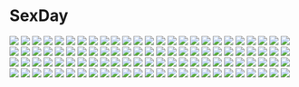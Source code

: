 # SexDay
![](https://konachan.com/image/154432df4ba2ea4822b6457b4f623982/Konachan.com%20-%20208659%20all_male%20ba_kuro%20barefoot%20blonde_hair%20josou_sanmyaku%20koyashiki_yura%20male%20trap.jpg)
![](https://konachan.com/image/c69df09960247a9164b2190446f8df92/Konachan.com%20-%20241896%202girls%20anthropomorphism%20blue_eyes%20blush%20bow%20breasts%20garter%20gray_hair%20jpeg_artifacts%20navel%20panties%20petals%20short_hair%20twintails%20underwear%20yuzu-aki.jpg)
![](https://konachan.com/image/b92e5989d8614c1c40ea5b2f0cab65ac/Konachan.com%20-%20194003%202girls%20blonde_hair%20japanese_clothes%20kimono%20soul_calibur%20tagme.jpg)
![](https://konachan.com/jpeg/399b622ec5be062e6d4614331a338d50/Konachan.com%20-%20216007%20animal_ears%20aqua_eyes%20bell%20blonde_hair%20bra%20breasts%20catgirl%20choker%20cleavage%20long_hair%20original%20panties%20sorai_shinya%20tail%20underwear%20white%20wristwear.jpg)
![](https://konachan.com/jpeg/569aa58361ab4f1e17dd5602b3aa5de8/Konachan.com%20-%20264754%20anus%20bondage%20boots%20censored%20darling_in_the_franxx%20headband%20horns%20long_hair%20pink_hair%20pussy%20shukurimu%20spread_legs%20uniform%20zero_two.jpg)
![](https://konachan.com/image/4dbb116dba7caf33d5ea32393ee96bd4/Konachan.com%20-%20280817%20black_hair%20cherry_blossoms%20flowers%20green_eyes%20japanese_clothes%20kimono%20long_hair%20sirokurodai.jpg)
![](https://konachan.com/image/d5d95ed235e6116c95a1e61a39dcb394/Konachan.com%20-%2026178%20aqua_hair%20choker%20dizzy%20guilty_gear%20long_hair%20necro_%28guilty_gear%29%20red_eyes%20ribbons%20skull%20thighhighs%20twintails%20underboob%20undine_%28guilty_gear%29%20wings.jpg)
![](https://konachan.com/image/35aef007727e2ca1f2e00ab34170edbf/Konachan.com%20-%20264720%202girls%20aqua_eyes%20blush%20cameltoe%20camera%20dress%20garter_belt%20long_hair%20new_game%21%20panties%20pantyhose%20phone%20short_hair%20skirt%20tooyama_rin%20underwear%20yagami_kou.jpg)
![](https://konachan.com/image/60647c9a228a0e087c36987623a69bca/Konachan.com%20-%2091604%20bicolored_eyes%20close%20katanagatari%20togame.jpg)
![](https://konachan.com/jpeg/a93a7919bb9a58bf29ebd619c53c697c/Konachan.com%20-%20169133%202girls%20akemi_homura%20black_hair%20bow%20gloves%20headband%20kneehighs%20long_hair%20pantyhose%20pink_hair%20purple_eyes%20red_eyes%20short_hair%20skirt%20twintails.jpg)
![](https://konachan.com/image/8e7761df467c922aa5bd7df2d52ddae2/Konachan.com%20-%20151650%20ass%20green_hair%20idolmaster%20muhi11234%20nopan%20otonashi_kotori%20red_eyes%20thighhighs%20uncensored.jpg)
![](https://konachan.com/image/478ed434cbc7550810dcfdb46a3c3e5b/Konachan.com%20-%20193582%20aqua_eyes%20aqua_hair%20christmas%20dress%20hatsune_miku%20long_hair%20maru-pen%20pantyhose%20petals%20ribbons%20twintails%20vocaloid.jpg)
![](https://konachan.com/image/9dcef54a6d64911f6396d46c0e4c71c5/Konachan.com%20-%2010138%20brown_eyes%20brown_hair%20cherry_blossoms%20close%20flowers%20gagraphic%20landscape%20logo%20scenic%20school_uniform%20shirayuki_shoushirou%20watermark.jpg)
![](https://konachan.com/image/22dba38e50772b551b0bad3a14085b86/Konachan.com%20-%2073122%20akino_shin%20bicolored_eyes%20food%20galge.com%20logo%20long_hair%20nipples%20original%20panties%20purple_hair%20thighhighs%20underwear.jpg)
![](https://konachan.com/jpeg/524c41e3e2c277d444623f36c7c19bc2/Konachan.com%20-%20260891%20clouds%20grass%20landscape%20mks%20nobody%20original%20scenic%20sky%20sunset.jpg)
![](https://konachan.com/image/d63a2aa3bc80e070168aeaf7ef58ce62/Konachan.com%20-%2024802%202girls%20konohana_hikari%20nanto_yaya%20sleeping%20strawberry_panic%20tagme.jpg)
![](https://konachan.com/image/16bb65881991fad63ac2a1da2e69facf/Konachan.com%20-%20157565%20bottle_miku%20hatsune_miku%20vocaloid.jpg)
![](https://konachan.com/image/074cfb77c0b0b775b85ac97223593fbe/Konachan.com%20-%2022485%20book%20ico_%28game%29%20windmill%20yorda.jpg)
![](https://konachan.com/image/365599654bc5ed2629e9fd9d8e51d3b9/Konachan.com%20-%20173860%20aliasing%20animal%20blue_eyes%20blue_hair%20cake%20chibi%20drink%20food%20glasses%20group%20hat%20headband%20long_hair%20miko%20pantyhose%20ponytail%20skirt%20sukage%20twintails%20wink.jpg)
![](https://konachan.com/jpeg/ed004696bfbd0d31b153115ad36cf886/Konachan.com%20-%20305009%20chyoling%20close%20long_hair%20original%20pink_eyes%20pink_hair.jpg)
![](https://konachan.com/image/59fcc171fb626241b5b6bd5ff75b318a/Konachan.com%20-%2023270%20animal_ears%20brown_hair%20catgirl%20green_eyes%20kei_%28artist%29%20signed%20smoking%20tail.jpg)
![](https://konachan.com/jpeg/71643e8ad37e4d3305b55e4069269f13/Konachan.com%20-%2079428%20hatsune_miku%20miku_append%20twintails%20vocaloid.jpg)
![](https://konachan.com/image/29ac7784ddbb0f96aefb50ddf0ca1330/Konachan.com%20-%20141577%20armor%20long_hair%20panties%20pantyhose%20underwear%20windforcelan%20world_of_warcraft.jpg)
![](https://konachan.com/jpeg/2b3177eb49881061537395b3b80c4999/Konachan.com%20-%20218366%20animal%20bird%20brown_eyes%20building%20cat%20city%20cropped%20grass%20long_hair%20male%20pink_eyes%20puck%20ribbons%20skirt%20sky%20stockings%20swordsouls%20tree%20water%20white_hair.jpg)
![](https://konachan.com/image/9527c3357e5d460555a9b75dcbef1eb7/Konachan.com%20-%20156962%20dress%20headphones%20koha22%20megurine_luka%20music%20pink_hair%20takoluka%20vocaloid.jpg)
![](https://konachan.com/image/5f56de2a434c1aff12b5f09a18d96b2d/Konachan.com%20-%20154550%202girls%20futaba_aoi_%28vividred_operation%29%20isshiki_akane%20moso_%28mousou_temporary%29%20vividred_operation.jpg)
![](https://konachan.com/image/bb0c65d649e4a47a04555828538379fe/Konachan.com%20-%20103603%20crying%20doll%20emerane%20green_hair%20hakurei_reimu%20hat%20kochiya_sanae%20moriya_suwako%20phone%20remilia_scarlet%20rope%20tears%20touhou%20yasaka_kanako.jpg)
![](https://konachan.com/image/55161451bb4c9174d1ff0549bff65204/Konachan.com%20-%2028301%20alice_parade%20animal_ears%20catgirl%20elbow_gloves%20game_cg%20gloves%20kimagure_neko%20unisonshift%20wedding_attire.jpg)
![](https://konachan.com/jpeg/7b6aade1441562897fccff09ad873d60/Konachan.com%20-%20300680%20apple_pie%20brown_eyes%20gray_hair%20hisakawa_hayate%20hisakawa_nagi%20idolmaster%20idolmaster_cinderella_girls%20kanzaki_ranko%20long_hair%20necklace.jpg)
![](https://konachan.com/image/950a9c0746188d9b0e4a72de6f1fb71f/Konachan.com%20-%2070167%20all_male%20fullmetal_alchemist%20gloves%20hat%20magic%20male%20red%20roy_mustang%20short_hair%20uniform%20watermark.jpg)
![](https://konachan.com/image/5c751aa0cd95cf29df0aff0c22675ecc/Konachan.com%20-%20289450%20bow%20brown_eyes%20brown_hair%20flowers%20japanese_clothes%20long_hair%20original%20saraki%20signed%20tears.jpg)
![](https://konachan.com/jpeg/aff55e5b4c9f1e26f4023548959ea79c/Konachan.com%20-%20295496%20bikini%20black_hair%20blush%20clouds%20flowers%20houjuu_nue%20igakusei%20long_hair%20navel%20orange_eyes%20pointed_ears%20sky%20swimsuit%20thighhighs%20touhou%20wings.jpg)
![](https://konachan.com/jpeg/0ba5321fd1e5cdfc0aff7293463a34c7/Konachan.com%20-%2049990%20black%20bleach%20kubo_tite%20kuchiki_rukia%20kurosaki_ichigo%20male%20monochrome%20vector.jpg)
![](https://konachan.com/image/8586d52045ef6d734d8528b9bcf80e39/Konachan.com%20-%2039998%20figure%20photo%20tagme.jpg)
![](https://konachan.com/image/52ab8af614480f7f58ac84e86423bf12/Konachan.com%20-%2024691%20al_azif%20aqua_eyes%20demonbane%20deus_machina_demonbane%20purple_hair.jpg)
![](https://konachan.com/image/fc0229793a3a4a9bda7de7dbebfb340b/Konachan.com%20-%2057337%20gloves%20kobayakawa_miyuki%20police%20police_uniform%20taiho_shichauzo%20tsujimoto_natsumi.jpg)
![](https://konachan.com/image/7e6ef1df592d0aea6c097170b293672b/Konachan.com%20-%205525%20bathyscaphe%20nanase_kanaka%20nanase_narue%20narue_no_sekai%20swimsuit.jpg)
![](https://konachan.com/jpeg/e2c9cf90d1d06ce9ea18ee6779bd8c68/Konachan.com%20-%2043995%20espeon%20hitec%20moemon%20pokemon.jpg)
![](https://konachan.com/image/f96b0fd8fb838cb0b36c2aa7b8d49445/Konachan.com%20-%2019697%20hayase_mitsuki%20kimi_ga_nozomu_eien%20suzumiya_haruka.jpg)
![](https://konachan.com/image/aec298864613e61d9682f62bc7086da9/Konachan.com%20-%2033940%20shakugan_no_shana%20shana%20sword%20weapon.jpg)
![](https://konachan.com/jpeg/c71ca5c5d00299ea2a6fe000692b6268/Konachan.com%20-%20272199%20blush%20breasts%20game_cg%20orange_hair%20purple_eyes%20pussy%20sakura_magical_girls%20spread_legs%20spread_pussy%20uncensored%20wanaca%20winged_cloud%20wristwear.jpg)
![](https://konachan.com/jpeg/33affc3b91b75be80bba7a66209c25ae/Konachan.com%20-%20176543%20animal_ears%20bra%20catgirl%20hanekawa_tsubasa%20mizuki_makoto%20monogatari_%28series%29%20panties%20underwear%20white_hair%20yellow_eyes.jpg)
![](https://konachan.com/image/c41b1bce73e1acf95fa3018c7cdf8a4e/Konachan.com%20-%20218520%20blush%20breasts%20cross%20erotibot%20gloves%20green_eyes%20motorcycle%20navel%20necklace%20nipples%20nopan%20original%20pink_hair%20pussy%20sport%20thighhighs%20twintails%20watermark.jpg)
![](https://konachan.com/image/2a7e6f361f36e72c2df4a27ec759c841/Konachan.com%20-%20107821%20all_male%20animal%20blue_hair%20building%20cat%20city%20fish%20male%20original%20oropi%20short_hair%20train%20turtle%20water.jpg)
![](https://konachan.com/image/acacf210227cd64363b6f93da58dc4e1/Konachan.com%20-%20248597%20animal%20fish%20green_hair%20original%20purple_eyes%20school_uniform%20short_hair%20skirt%20tagme_%28artist%29.jpg)
![](https://konachan.com/image/00e0d3155b3750ec4fa07fad110b82c3/Konachan.com%20-%20112331%20megurine_luka%20vocaloid.jpg)
![](https://konachan.com/image/1678aa4846c177c3b14853535bbe1054/Konachan.com%20-%2046540%20chaos%3Bhead%20nishijou_nanami%20school_uniform%20valentine.jpg)
![](https://konachan.com/image/3f69af274272baaa49875bae5ef196c5/Konachan.com%20-%2056390%20chibi%20front_wing%20watermark.jpg)
![](https://konachan.com/image/40e66b4593190a817eebebcb05626d2e/Konachan.com%20-%2075087%20archer%20black_hair%20dark_skin%20fate_%28series%29%20long_hair%20male%20missnysha%20necklace%20sword%20thighhighs%20tohsaka_rin%20twintails%20watermark%20weapon%20white_hair.jpg)
![](https://konachan.com/image/7575959a3e29b1268b37f5b540fe3baf/Konachan.com%20-%20120610%20apron%20blonde_hair%20bow%20food%20hat%20kirisame_marisa%20long_hair%20oyadi%20skirt%20stars%20touhou%20witch%20witch_hat%20yellow_eyes.jpg)
![](https://konachan.com/jpeg/cb45334250beedb5e152683b7a79a03d/Konachan.com%20-%2029132%20breasts%20green_eyes%20iwasaki_kouji%20long_hair%20nipples%20open_shirt%20purple_software.jpg)
![](https://konachan.com/image/d077b0b6a26c3d1c0cb5e6b6ae14d00b/Konachan.com%20-%20122025%20bf._%28sogogiching%29%20green_eyes%20hagiwara_yukiho%20hoshii_miki%20idolmaster%20kikuchi_makoto%20scarf%20school_uniform.jpg)
![](https://konachan.com/image/0a9bb6bdf067dc01dd63cf85ac35d6d7/Konachan.com%20-%20110971%20all_male%20brown_eyes%20brown_hair%20clamp%20close%20male%20mokona%20snow%20syaoran%20tsubasa_reservoir_chronicle%20watermark.jpg)
![](https://konachan.com/image/c2114b6aef530fd98d8ab8530fdd3e85/Konachan.com%20-%2063503%20favorite%20game_cg%20hoshizora_no_memoria.jpg)
![](https://konachan.com/image/132e1d7ebdf5c88d87f9aba923559db7/Konachan.com%20-%20288516%20bang_dream%21%20black_hair%20bow%20brown_hair%20goth-loli%20gray_hair%20group%20hat%20hoodie%20mitake_ran%20pink_eyes%20pink_hair%20purple_eyes%20red_eyes%20short_hair%20yellow_eyes.jpg)
![](https://konachan.com/jpeg/f76db164b7c7743108d010cad95ba648/Konachan.com%20-%20241267%20black_hair%20dark%20original%20pink_eyes%20shion_%28mirudakemann%29%20short_hair.jpg)
![](https://konachan.com/image/da599db30ab93f4b22d29ef174e66b5a/Konachan.com%20-%20197397%20aqua_eyes%20blonde_hair%20blush%20briska%20cherry_blossoms%20flowers%20long_hair%20original%20petals%20sideboob%20signed%20tree.jpg)
![](https://konachan.com/jpeg/7020581be01c585dfc6a14359bbcef19/Konachan.com%20-%20167343%20beach%20bikini%20blonde_hair%20blush%20breasts%20cleavage%20clochette%20green_eyes%20navel%20ribbons%20shintaro%20swimsuit%20twintails%20uisaki_hinano%20water%20wink.jpg)
![](https://konachan.com/image/01622fcf5a0790d576e805be72ebdeca/Konachan.com%20-%20193241%202girls%20blonde_hair%20dress%20fang%20flandre_scarlet%20gray_hair%20instrument%20k2pudding%20piano%20purple_hair%20red_eyes%20touhou%20vampire%20wings%20wristwear.jpg)
![](https://konachan.com/image/7592ba74ecb3ce698c5d37845ff02fc8/Konachan.com%20-%20260023%20bed%20blush%20breasts%20censored%20glasses%20long_hair%20navel%20nipples%20nopan%20penis%20purple_eyes%20purple_hair%20pussy%20pussy_juice%20rider%20sex%20shirt_lift%20twinameless.jpg)
![](https://konachan.com/image/7fc3f2132dbfc99df18eb04d634aa14a/Konachan.com%20-%20154668%20all_male%20blue_eyes%20blue_hair%20kaito%20male%20umu_%28um%29%20vocaloid.jpg)
![](https://konachan.com/image/917c5bd345e0500dd40a4c4848d8618e/Konachan.com%20-%20272862%202girls%20bandage%20blush%20cameltoe%20cape%20cosplay%20dark_skin%20fang%20lasterk%20loli%20long_hair%20navel%20nipples%20orange_eyes%20red_eyes%20thighhighs%20vampire%20white_hair.jpg)
![](https://konachan.com/image/2155f1b86d417e29aa5b1cbfb7cbddbb/Konachan.com%20-%20282532%20asa_no_ha%20nipples%20nude%20original%20spread_legs.jpg)
![](https://konachan.com/jpeg/25afdf0b7a36d20a63703a96ffa96ccd/Konachan.com%20-%20216460%20adore%20blue_hair%20crown%20dress%20elbow_gloves%20flat_chest%20gloves%20green_eyes%20necklace%20outbreak_company%20petralka_anne_eldant_iii%20wristwear.jpg)
![](https://konachan.com/image/53c7fe1de05cf6d83ad778a73ed9d256/Konachan.com%20-%20121516%20animal_ears%20bell%20black_hair%20blush%20bow%20catgirl%20collar%20fang%20gloves%20loli%20mani%20navel%20panties%20ribbons%20short_hair%20tail%20thighhighs%20underwear%20yellow_eyes.jpg)
![](https://konachan.com/image/c6db88dc83695c4bc20435fc5ec158be/Konachan.com%20-%2026828%20akatsuki_chika%20dark%20kita_michiru%20tachibana_shito%20zombie_loan.jpg)
![](https://konachan.com/jpeg/90ea76f978dc1a73b0e65f3569be7984/Konachan.com%20-%20300925%20anthropomorphism%20c-ms_%28girls_frontline%29%20girls_frontline%20gun%20hukahire0120%20long_hair%20weapon.jpg)
![](https://konachan.com/jpeg/394c7a69fe30972c090ea6448587632e/Konachan.com%20-%20301463%20banishment%20clouds%20landscape%20lighthouse%20original%20scenic%20short_hair%20signed%20sky%20water.jpg)
![](https://konachan.com/image/6f77a71a41cda6874cdba1108220b48a/Konachan.com%20-%20273198%202girls%20animal%20bird%20black_hair%20blue_eyes%20blush%20brown_hair%20clouds%20dress%20hat%20landscape%20long_hair%20original%20scenic%20skirt%20sky%20water%20wind%20yellow_eyes.jpg)
![](https://konachan.com/image/ec845ba275fbd7183248f163dbc0fd67/Konachan.com%20-%20307303%200x3%20glasses%20long_hair%20original%20witch.jpg)
![](https://konachan.com/jpeg/38789f18fba42d46cf7a2ce1948e2bed/Konachan.com%20-%20155057%20aina_ashwin%20bikini%20food%20game_cg%20ice_cream%20long_hair%20prism_recollection%20shintaro%20summer%20swimsuit%20twintails%20white_hair%20wink.jpg)
![](https://konachan.com/jpeg/a009eb2249ba9e1f4f8885d25ed5c9b0/Konachan.com%20-%20153188%20blush%20food%20goggles%20green_hair%20gumi%20haruka_%28haru%29%20pocky%20school_uniform%20skirt%20vocaloid%20yellow_eyes.jpg)
![](https://konachan.com/image/d39935d02f23ed588b9880c9dc44201a/Konachan.com%20-%20282544%20bed%20blue_eyes%20blue_hair%20blush%20breasts%20choker%20cleavage%20dress%20jpeg_artifacts%20mochiko_%28mochiko3121%29%20original%20short_hair.jpg)
![](https://konachan.com/jpeg/4e5e9c703c65288ea5a186454bdd40da/Konachan.com%20-%2048312%20akiyama_mio%20close%20k-on%21%20transparent%20vector.jpg)
![](https://konachan.com/image/044c2d67b4d8f5e7abc714e10d43859b/Konachan.com%20-%2042970%20kannagi_crazy_shrine_maidens%20nagi%20zoom_layer.jpg)
![](https://konachan.com/image/9e0f3555b01a1a6e24e6fd1d5acd9505/Konachan.com%20-%2016671%20eruruw%20utawarerumono.jpg)
![](https://konachan.com/image/eab5706957ed29e657bf20a9ee50edb9/Konachan.com%20-%20236852%20aqua_eyes%20blonde_hair%20flowers%20hat%20hc%20long_hair%20naked_shirt%20navel%20nopan%20reflection%20thighhighs%20tie.jpg)
![](https://konachan.com/jpeg/06e8d3ce4ae3f21fcdfd4d03271d63c1/Konachan.com%20-%2073214%20animal%20g_senjou_no_maou%20miwa_tsubaki%20penguin%20tomose_shunsaku%20waitress.jpg)
![](https://konachan.com/image/19a39da5972155283cbf2788dfe192a7/Konachan.com%20-%20111803%20barefoot%20chinese_clothes%20chinese_dress%20gien%20koihime_musou%20mali.jpg)
![](https://konachan.com/jpeg/d8dd505a7d06521569d61fe62775f25a/Konachan.com%20-%20150669%20blue_eyes%20blush%20breasts%20censored%20game_cg%20long_hair%20nipples%20nude%20pink_hair%20pussy%20sengoku_hime%20spread_legs%20wet.jpg)
![](https://konachan.com/jpeg/efd5fff46767b5b13b77053e82be34d5/Konachan.com%20-%20221256%20boots%20breasts%20brown_eyes%20brown_hair%20choker%20cleavage%20close%20cropped%20drink%20group%20homunculus%20open_shirt%20scan%20stairs%20towel%20uniform%20water%20wet%20wristwear.jpg)
![](https://konachan.com/image/81d56df960f8a115068299cf59992e78/Konachan.com%20-%2022854%20somedays_dreamers%20yoshizuki_kumichi.jpg)
![](https://konachan.com/image/2a0a2a2ec4080e81f05977b3555bce9c/Konachan.com%20-%2099547%20black_hair%20breasts%20brown_eyes%20gloves%20kotegawa_yui%20marucomex%20to_love_ru.jpg)
![](https://konachan.com/image/510817bd6f7c4a150f6f21bd8b57ca50/Konachan.com%20-%2031357%20amagahara_inaho%20cherry_blossoms%20favorite%20flowers%20game_cg%20happy_margaret%21%20kokonoka%20sakura_mao.jpg)
![](https://konachan.com/image/ecc7d0caf9c2567c527eb6cbe220c764/Konachan.com%20-%20207395%20anthropomorphism%20battleship_hime%20black_hair%20breasts%20cleavage%20horns%20kantai_collection%20polychromatic%20tsujimori_nanaki%20wristwear.jpg)
![](https://konachan.com/jpeg/fc7617bd64b78e8122ea79bb65b1fd1e/Konachan.com%20-%20259939%20aqua_eyes%20blue_hair%20bow_%28weapon%29%20breasts%20cleavage%20game_cg%20long_hair%20wanaca%20weapon%20winged_cloud%20wings.jpg)
![](https://konachan.com/image/c12f4af6e2d579fc3629dc765fe6cf3a/Konachan.com%20-%2079887%20bra%20mayoi_neko_overrun%21%20panties%20serizawa_fumino%20striped_panties%20underwear.jpg)
![](https://konachan.com/jpeg/e438d731c4a7ab7ab46ef02efe99721c/Konachan.com%20-%20261402%20brown_hair%20dahadekan%20food%20green_eyes%20inuyama_aoi%20long_hair%20ponytail%20scarf%20school_uniform%20signed%20skirt%20thighhighs%20yuru_camp.jpg)
![](https://konachan.com/image/5c002f69202e9d427f151a18b7cdff70/Konachan.com%20-%20293116%20animal%20ass%20bed%20boots%20bow%20building%20cake%20cape%20cat%20food%20halloween%20hat%20kongbai%20moon%20nakano_nino%20night%20pumpkin%20skirt%20sky%20tree%20witch%20witch_hat.jpg)
![](https://konachan.com/image/ba5dbb2a3a876bc8249a6ee8fdbb3aeb/Konachan.com%20-%20144593%20blonde_hair%20bodysuit%20breasts%20cleavage%20collar%20jpeg_artifacts%20long_hair%20orange_eyes%20peashy%20skintight%20tsunako%20watermark%20weapon%20yellow_heart.jpg)
![](https://konachan.com/image/b84a2c287a069257c273d90a3d93bc07/Konachan.com%20-%2077533%20all_male%20bicolored_eyes%20clamp%20glasses%20male%20smoking%20watanuki_kimihiro%20watermark%20xxxholic.jpg)
![](https://konachan.com/jpeg/e72fdd79025e07d0857bec7b663c8d13/Konachan.com%20-%2079280%20angel_ring%20fujii_sumika%20game_cg%20moonstone%20tagme.jpg)
![](https://konachan.com/image/2af5acaeb902829119c4550b84e76e53/Konachan.com%20-%20297550%20blonde_hair%20blue_eyes%20book%20boots%20braids%20drink%20flowers%20long_hair%20original%20skirt%20yuden6969.jpg)
![](https://konachan.com/image/a8cc54777ccbfff3bdb433912dc05ecb/Konachan.com%20-%2030657%20calendar%20school_rumble%20tsukamoto_tenma%20tsukamoto_yakumo.jpg)
![](https://konachan.com/jpeg/34fcdaf37a45f158a9744977a97b93b7/Konachan.com%20-%20295591%20anthropomorphism%20blue_eyes%20blush%20breasts%20hat%20nyum%20short_hair%20thighhighs%20third-party_edit%20torn_clothes%20watermark%20white%20white_hair%20zhanjian_shaonu.jpg)
![](https://konachan.com/image/6f62059b4907927cb3ad9d4975f448a6/Konachan.com%20-%20170197%20bow%20city%20dress%20hat%20long_hair%20monochrome%20sketch%20touhou%20umbrella%20yakumo_yukari%20zaxzero.jpg)
![](https://konachan.com/image/cf1fe3bb3fdf42de006a88bc0a5c674e/Konachan.com%20-%20126770%20black_hair%20breasts%20calendar%20cleavage%20japanese_clothes%20long_hair%20miko%20nopan%20open_shirt%20yuuki_hagure%20zoom_layer.jpg)
![](https://konachan.com/image/bd7658fc19bd4ef2e31a176f689bfbfb/Konachan.com%20-%20187884%20animal_ears%20black_hair%20blue_eyes%20breasts%20foxgirl%20lissandra%20long_hair%20nipples%20nude%20pussy%20sollyz%20tagme%20uncensored%20white_hair%20yellow_eyes.jpg)
![](https://konachan.com/jpeg/ac0986536048416fa37ef434fd117e48/Konachan.com%20-%20185245%20animal_ears%20forest%20japanese_clothes%20kimono%20nadinehuifu%20original%20socks%20staff%20tree.jpg)
![](https://konachan.com/image/eed70dac391d3ea617243e989dbfea01/Konachan.com%20-%20147998%20bikini%20blush%20breasts%20cleavage%20lala_satalin_deviluke%20long_hair%20pink_hair%20purple_eyes%20purple_hair%20sairenji_haruna%20short_hair%20swimsuit%20to_love_ru.jpg)
